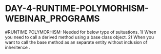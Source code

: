 # DAY-4-RUNTIME-POLYMORHISM-WEBINAR_PROGRAMS
#RUNTIME POLYMORHISM:
   Needed for below type of suituations.
      1) When you need to call a derived method using a base class object.
      2) When you want to call the base method as an separate entity without inclusion of inheritence .
